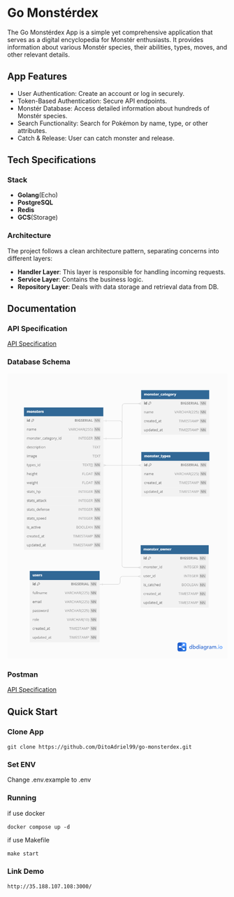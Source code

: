 # Go Monstérdex
The Go Monstérdex App is a simple yet comprehensive application that serves as a digital encyclopedia for Monstér enthusiasts. It provides information about various Monstér species, their abilities, types, moves, and other relevant details.

## App Features
- User Authentication: Create an account or log in securely.
- Token-Based Authentication: Secure API endpoints.
- Monstér Database: Access detailed information about hundreds of Monstér species.
- Search Functionality: Search for Pokémon by name, type, or other attributes.
- Catch & Release: User can catch monster and release.

## Tech Specifications
### Stack
- **Golang**(Echo)
- **PostgreSQL**
- **Redis**
- **GCS**(Storage)

### Architecture
The project follows a clean architecture pattern, separating concerns into different layers:

- **Handler Layer**: This layer is responsible for handling incoming requests.
- **Service Layer**: Contains the business logic.
- **Repository Layer**: Deals with data storage and retrieval data from DB.

## Documentation
### API Specification
[API Specification](http://35.188.107.108:3000/swagger/index.html)

### Database Schema
![Database Schema](db_schema.png "DB Schema")

### Postman
[API Specification](https://documenter.getpostman.com/view/28576845/2s9YeK4Vfp)

## Quick Start
### Clone App
```
git clone https://github.com/DitoAdriel99/go-monsterdex.git
```
### Set ENV
Change .env.example to .env

### Running
if use docker
```
docker compose up -d
```
if use Makefile
```
make start
```
### Link Demo
```
http://35.188.107.108:3000/
```